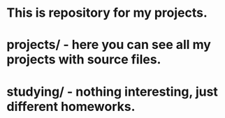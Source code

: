 # This is repository for my projects.
# projects/ - here you can see all my projects with source files.
# studying/ - nothing interesting, just different homeworks.
